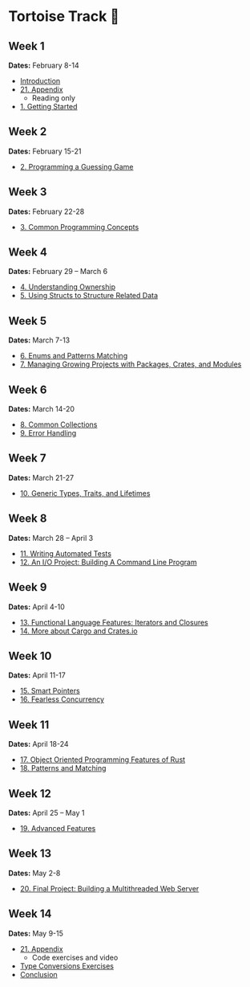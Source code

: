 # Tortoise Track 🐢

## Week 1

**Dates:** February 8-14

- [Introduction](../curriculum/00_introduction.md)
- [21. Appendix](../curriculum/21_appendix.md)
  - Reading only
- [1. Getting Started](../curriculum/01_getting_started.md)

## Week 2

**Dates:** February 15-21

- [2. Programming a Guessing Game](../curriculum/02_programming_a_guessing_game.md)

## Week 3

**Dates:** February 22-28

- [3. Common Programming Concepts](../curriculum/03_common_programming_concepts.md)

## Week 4

**Dates:** February 29 – March 6

- [4. Understanding Ownership](../curriculum/04_understanding_ownership.md)
- [5. Using Structs to Structure Related Data](../curriculum/05_using_structs_to_structure_related_data.md)

## Week 5

**Dates:** March 7-13

- [6. Enums and Patterns Matching](../curriculum/06_enums_and_pattern_matching.md)
- [7. Managing Growing Projects with Packages, Crates, and Modules](../curriculum/07_managing_growing_projects_with_packages_crates_and_modules.md)

## Week 6

**Dates:** March 14-20

- [8. Common Collections](../curriculum/08_common_collections.md)
- [9. Error Handling](../curriculum/09_error_handling.md)

## Week 7

**Dates:** March 21-27

- [10. Generic Types, Traits, and Lifetimes](../curriculum/10_generic_types_traits_and_lifetimes.md)

## Week 8

**Dates:** March 28 – April 3

- [11. Writing Automated Tests](../curriculum/11_writing_automated_tests.md)
- [12. An I/O Project: Building A Command Line Program](../curriculum/12_an_io_project.md)

## Week 9

**Dates:** April 4-10

- [13. Functional Language Features: Iterators and Closures](../curriculum/13_functional_language_features.md)
- [14. More about Cargo and Crates.io](../curriculum/14_more_about_cargo_and_crates.md)

## Week 10

**Dates:** April 11-17

- [15. Smart Pointers](../curriculum/15_smart_pointers.md)
- [16. Fearless Concurrency](../curriculum/16_fearless_concurrency.md)

## Week 11

**Dates:** April 18-24

- [17. Object Oriented Programming Features of Rust](../curriculum/17_object_oriented_programming_features_of_rust.md)
- [18. Patterns and Matching](../curriculum/18_patterns_and_matching.md)

## Week 12

**Dates:** April 25 – May 1

- [19. Advanced Features](../curriculum/19_advanced_features.md)

## Week 13

**Dates:** May 2-8

- [20. Final Project: Building a Multithreaded Web Server](../curriculum/20_final_project.md)

## Week 14

**Dates:** May 9-15

- [21. Appendix](../curriculum/21_appendix.md)
  - Code exercises and video
- [Type Conversions Exercises](../curriculum/22_type_conversions.md)
- [Conclusion](../curriculum/23_conclusion.md)
